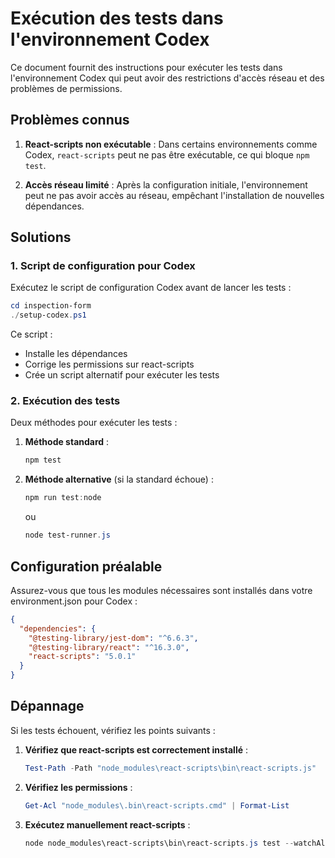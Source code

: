 # Exécution des tests dans l'environnement Codex

Ce document fournit des instructions pour exécuter les tests dans l'environnement Codex qui peut avoir des restrictions d'accès réseau et des problèmes de permissions.

## Problèmes connus

1. **React-scripts non exécutable** : Dans certains environnements comme Codex, `react-scripts` peut ne pas être exécutable, ce qui bloque `npm test`.

2. **Accès réseau limité** : Après la configuration initiale, l'environnement peut ne pas avoir accès au réseau, empêchant l'installation de nouvelles dépendances.

## Solutions

### 1. Script de configuration pour Codex

Exécutez le script de configuration Codex avant de lancer les tests :

```powershell
cd inspection-form
./setup-codex.ps1
```

Ce script :
- Installe les dépendances
- Corrige les permissions sur react-scripts
- Crée un script alternatif pour exécuter les tests

### 2. Exécution des tests

Deux méthodes pour exécuter les tests :

1. **Méthode standard** :
   ```powershell
   npm test
   ```

2. **Méthode alternative** (si la standard échoue) :
   ```powershell
   npm run test:node
   ```
   ou
   ```powershell
   node test-runner.js
   ```

## Configuration préalable

Assurez-vous que tous les modules nécessaires sont installés dans votre environment.json pour Codex :

```json
{
  "dependencies": {
    "@testing-library/jest-dom": "^6.6.3",
    "@testing-library/react": "^16.3.0",
    "react-scripts": "5.0.1"
  }
}
```

## Dépannage

Si les tests échouent, vérifiez les points suivants :

1. **Vérifiez que react-scripts est correctement installé** :
   ```powershell
   Test-Path -Path "node_modules\react-scripts\bin\react-scripts.js"
   ```

2. **Vérifiez les permissions** :
   ```powershell
   Get-Acl "node_modules\.bin\react-scripts.cmd" | Format-List
   ```

3. **Exécutez manuellement react-scripts** :
   ```powershell
   node node_modules\react-scripts\bin\react-scripts.js test --watchAll=false
   ```
